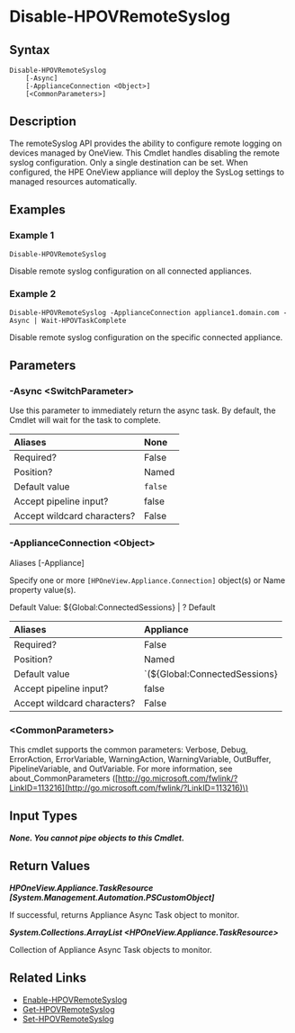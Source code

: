 ﻿---
description: Disable remote syslog.
---

# Disable-HPOVRemoteSyslog

## Syntax

```text
Disable-HPOVRemoteSyslog
    [-Async]
    [-ApplianceConnection <Object>]
    [<CommonParameters>]
```

## Description

The remoteSyslog API provides the ability to configure remote logging on devices managed by OneView.  This Cmdlet handles disabling the remote syslog configuration.  Only a single destination can be set.  When configured, the HPE OneView appliance will deploy the SysLog settings to managed resources automatically.

## Examples

###  Example 1 

```text
Disable-HPOVRemoteSyslog

```

Disable remote syslog configuration on all connected appliances.

###  Example 2 

```text
Disable-HPOVRemoteSyslog -ApplianceConnection appliance1.domain.com -Async | Wait-HPOVTaskComplete

```

Disable remote syslog configuration on the specific connected appliance.

## Parameters

### -Async &lt;SwitchParameter&gt;

Use this parameter to immediately return the async task.  By default, the Cmdlet will wait for the task to complete.

| Aliases | None |
| :--- | :--- |
| Required? | False |
| Position? | Named |
| Default value | `false` |
| Accept pipeline input? | false |
| Accept wildcard characters? | False |

### -ApplianceConnection &lt;Object&gt;

Aliases [-Appliance]

Specify one or more `[HPOneView.Appliance.Connection]` object(s) or Name property value(s).

Default Value: ${Global:ConnectedSessions} | ? Default

| Aliases | Appliance |
| :--- | :--- |
| Required? | False |
| Position? | Named |
| Default value | `(${Global:ConnectedSessions} | ? Default)` |
| Accept pipeline input? | false |
| Accept wildcard characters? | False |

### &lt;CommonParameters&gt;

This cmdlet supports the common parameters: Verbose, Debug, ErrorAction, ErrorVariable, WarningAction, WarningVariable, OutBuffer, PipelineVariable, and OutVariable. For more information, see about\_CommonParameters \([http://go.microsoft.com/fwlink/?LinkID=113216](http://go.microsoft.com/fwlink/?LinkID=113216)\)

## Input Types

_**None. You cannot pipe objects to this Cmdlet.**_

## Return Values

_**HPOneView.Appliance.TaskResource [System.Management.Automation.PSCustomObject]**_

If successful, returns Appliance Async Task object to monitor.

_**System.Collections.ArrayList <HPOneView.Appliance.TaskResource>**_

Collection of Appliance Async Task objects to monitor.

## Related Links

* [Enable-HPOVRemoteSyslog](enable-hpovremotesyslog.md)
* [Get-HPOVRemoteSyslog](get-hpovremotesyslog.md)
* [Set-HPOVRemoteSyslog](set-hpovremotesyslog.md)
